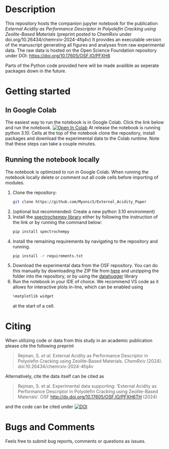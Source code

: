 # Description
This repository hosts the companion jupyter notebook for the publication *External Acidity as Performance Descriptor in Polyolefin Cracking using Zeolite-Based Materials* (preprint posted to ChemRxiv under doi.org/10.26434/chemrxiv-2024-4fq4v)
It provides an executable version of the manuscript generating all figures and analyses from raw experimental data.
The raw data is hosted on the Open Science Foundation repository under DOI: https://doi.org/10.17605/OSF.IO/PFXH6

Parts of the Python code provided here will be made availible as seperate packages down in the future.

# Getting started
## In Google Colab
The easiest way to run the notebook is in Google Colab.
Click the link below and run the notebook.
<a href="https://colab.research.google.com/github/MyonicS/External_Acidity_Paper/blob/main/Manuscript_Acidity.ipynb" target="_parent"><img src="https://colab.research.google.com/assets/colab-badge.svg" alt="Open In Colab"/></a>
At release the notebook is running python 3.10. 
Cells at the top of the notebook clone the repository, install packages and download the experimental data to the Colab runtime. Note that these steps can take a couple minutes.  

## Running the notebook locally
The notebook is optimized to run in Google Colab. When running the notebook locally delete or comment out all code cells before importing of modules. 
1. Clone the repository:
   ```sh
   git clone https://github.com/MyonicS/External_Acidity_Paper
   ```
2. (optional but recommended: Create a new python 3.10 environment)
3. Install the [spectrochempy library](https://www.spectrochempy.fr/latest/gettingstarted/install/install_win.html) either by following the instruction of the link or by running the command below:
   ```sh
   pip install spectrochempy
   ```
4. Install the remaining requirements by navigating to the repository and running.
   ```sh
   pip install -r requirements.txt
   ```
1. Download the experimental data from the OSF repository.
   You can do this manually by downloading the ZIP file from [here](https://osf.io/pfxh6/) and unzipping the folder into the repository, or by using the [datahugger](https://github.com/J535D165/datahugger) library
6. Run the notebook in your IDE of choice. We recommend VS code as it allows for interactive plots in-line, which can be enabled using 
   ```python
   %matplotlib widget
   ```
	at the start of a cell.
	
# Citing

When utilizing code or data from this study in an academic publication please cite the following preprint
> Rejman, S. _et al._ External Acidity as Performance Descriptor in Polyolefin Cracking using Zeolite-Based Materials. _ChemRxiv_ (2024). doi:10.26434/chemrxiv-2024-4fq4v

Alternatively, cite the data itself can be cited as 
> Rejman, S. et al. Experimental data supporting: ‘External Acidity as Performance Descriptor in Polyolefin Cracking using Zeolite-Based Materials’. OSF http://dx.doi.org/10.17605/OSF.IO/PFXH6TH (2024)

and the code can be cited under
[![DOI](https://zenodo.org/badge/DOI/10.5281/zenodo.14563455.svg)](https://doi.org/10.5281/zenodo.14563455)

# Bugs and Comments
Feels free to submit bug reports, comments or questions as issues.

